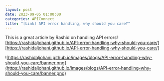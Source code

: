 ```yaml
---
layout: post
date: 2023-09-05 01:00:00
categories: APIConnect
title: "[Link] API error handling, why should you care?"
---
```


This is a great article by Rashid on handling API errors! [https://rashidaljohani.github.io/API-error-handling-why-should-you-care/][https://rashidaljohani.github.io/API-error-handling-why-should-you-care/]


![https://rashidaljohani.github.io/images/blogs/API-error-handling-why-should-you-care/banner.png](https://rashidaljohani.github.io/images/blogs/API-error-handling-why-should-you-care/banner.png)
